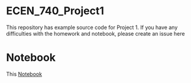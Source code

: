 # ECEN_740_Project1
This repository has example source code for Project 1. If you have any difficulties with the homework and notebook, please create an issue here

# Notebook
This [Notebook](neural_networks.ipynb)
